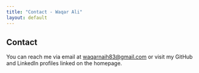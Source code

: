 ```yaml
---
title: "Contact - Waqar Ali"
layout: default
---
```


## Contact

You can reach me via email at <a href="mailto:waqarnaih83@gmail.com">waqarnaih83@gmail.com</a> or visit my GitHub and LinkedIn profiles linked on the homepage.
